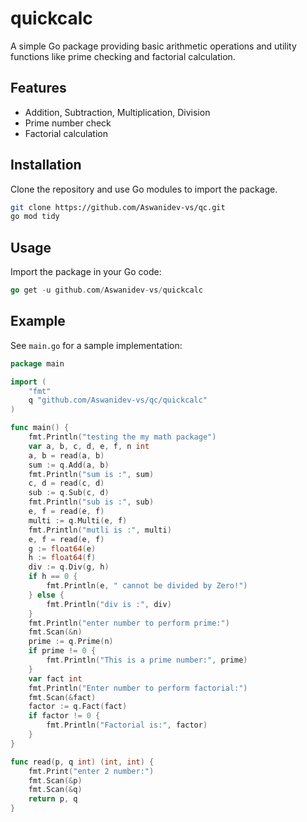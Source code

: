 # quickcalc

A simple Go package providing basic arithmetic operations and utility functions like prime checking and factorial calculation.

## Features

- Addition, Subtraction, Multiplication, Division
- Prime number check
- Factorial calculation

## Installation

Clone the repository and use Go modules to import the package.

```sh
git clone https://github.com/Aswanidev-vs/qc.git
go mod tidy
```

## Usage

Import the package in your Go code:

```go
go get -u github.com/Aswanidev-vs/quickcalc
```

## Example

See `main.go` for a sample implementation:

```go
package main

import (
	"fmt"
	q "github.com/Aswanidev-vs/qc/quickcalc"
)

func main() {
	fmt.Println("testing the my math package")
	var a, b, c, d, e, f, n int
	a, b = read(a, b)
	sum := q.Add(a, b)
	fmt.Println("sum is :", sum)
	c, d = read(c, d)
	sub := q.Sub(c, d)
	fmt.Println("sub is :", sub)
	e, f = read(e, f)
	multi := q.Multi(e, f)
	fmt.Println("mutli is :", multi)
	e, f = read(e, f)
	g := float64(e)
	h := float64(f)
	div := q.Div(g, h)
	if h == 0 {
		fmt.Println(e, " cannot be divided by Zero!")
	} else {
		fmt.Println("div is :", div)
	}
	fmt.Println("enter number to perform prime:")
	fmt.Scan(&n)
	prime := q.Prime(n)
	if prime != 0 {
		fmt.Println("This is a prime number:", prime)
	}
	var fact int
	fmt.Println("Enter number to perform factorial:")
	fmt.Scan(&fact)
	factor := q.Fact(fact)
	if factor != 0 {
		fmt.Println("Factorial is:", factor)
	}
}

func read(p, q int) (int, int) {
	fmt.Print("enter 2 number:")
	fmt.Scan(&p)
	fmt.Scan(&q)
	return p, q
}
```


 
